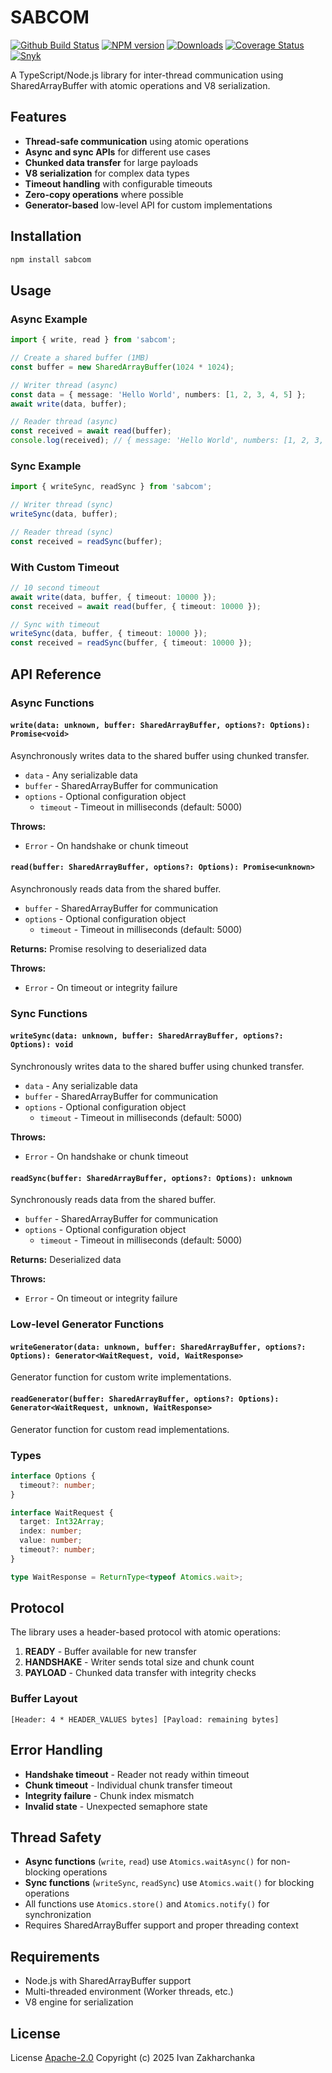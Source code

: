 # SABCOM

[![Github Build Status][github-image]][github-url]
[![NPM version][npm-image]][npm-url]
[![Downloads][downloads-image]][npm-url]
[![Coverage Status][codecov-image]][codecov-url]
[![Snyk][snyk-image]][snyk-url]

A TypeScript/Node.js library for inter-thread communication using SharedArrayBuffer with atomic operations and V8 serialization.

## Features

- **Thread-safe communication** using atomic operations
- **Async and sync APIs** for different use cases
- **Chunked data transfer** for large payloads
- **V8 serialization** for complex data types
- **Timeout handling** with configurable timeouts
- **Zero-copy operations** where possible
- **Generator-based** low-level API for custom implementations

## Installation

```bash
npm install sabcom
```

## Usage

### Async Example

```typescript
import { write, read } from 'sabcom';

// Create a shared buffer (1MB)
const buffer = new SharedArrayBuffer(1024 * 1024);

// Writer thread (async)
const data = { message: 'Hello World', numbers: [1, 2, 3, 4, 5] };
await write(data, buffer);

// Reader thread (async)
const received = await read(buffer);
console.log(received); // { message: 'Hello World', numbers: [1, 2, 3, 4, 5] }
```

### Sync Example

```typescript
import { writeSync, readSync } from 'sabcom';

// Writer thread (sync)
writeSync(data, buffer);

// Reader thread (sync)
const received = readSync(buffer);
```

### With Custom Timeout

```typescript
// 10 second timeout
await write(data, buffer, { timeout: 10000 });
const received = await read(buffer, { timeout: 10000 });

// Sync with timeout
writeSync(data, buffer, { timeout: 10000 });
const received = readSync(buffer, { timeout: 10000 });
```

## API Reference

### Async Functions

#### `write(data: unknown, buffer: SharedArrayBuffer, options?: Options): Promise<void>`

Asynchronously writes data to the shared buffer using chunked transfer.

- `data` - Any serializable data
- `buffer` - SharedArrayBuffer for communication
- `options` - Optional configuration object
  - `timeout` - Timeout in milliseconds (default: 5000)

**Throws:**
- `Error` - On handshake or chunk timeout

#### `read(buffer: SharedArrayBuffer, options?: Options): Promise<unknown>`

Asynchronously reads data from the shared buffer.

- `buffer` - SharedArrayBuffer for communication
- `options` - Optional configuration object
  - `timeout` - Timeout in milliseconds (default: 5000)

**Returns:** Promise resolving to deserialized data

**Throws:**
- `Error` - On timeout or integrity failure

### Sync Functions

#### `writeSync(data: unknown, buffer: SharedArrayBuffer, options?: Options): void`

Synchronously writes data to the shared buffer using chunked transfer.

- `data` - Any serializable data
- `buffer` - SharedArrayBuffer for communication
- `options` - Optional configuration object
  - `timeout` - Timeout in milliseconds (default: 5000)

**Throws:**
- `Error` - On handshake or chunk timeout

#### `readSync(buffer: SharedArrayBuffer, options?: Options): unknown`

Synchronously reads data from the shared buffer.

- `buffer` - SharedArrayBuffer for communication
- `options` - Optional configuration object
  - `timeout` - Timeout in milliseconds (default: 5000)

**Returns:** Deserialized data

**Throws:**
- `Error` - On timeout or integrity failure

### Low-level Generator Functions

#### `writeGenerator(data: unknown, buffer: SharedArrayBuffer, options?: Options): Generator<WaitRequest, void, WaitResponse>`

Generator function for custom write implementations.

#### `readGenerator(buffer: SharedArrayBuffer, options?: Options): Generator<WaitRequest, unknown, WaitResponse>`

Generator function for custom read implementations.

### Types

```typescript
interface Options {
  timeout?: number;
}

interface WaitRequest {
  target: Int32Array;
  index: number;
  value: number;
  timeout?: number;
}

type WaitResponse = ReturnType<typeof Atomics.wait>;
```

## Protocol

The library uses a header-based protocol with atomic operations:

1. **READY** - Buffer available for new transfer
2. **HANDSHAKE** - Writer sends total size and chunk count
3. **PAYLOAD** - Chunked data transfer with integrity checks

### Buffer Layout

```
[Header: 4 * HEADER_VALUES bytes] [Payload: remaining bytes]
```

## Error Handling

- **Handshake timeout** - Reader not ready within timeout
- **Chunk timeout** - Individual chunk transfer timeout
- **Integrity failure** - Chunk index mismatch
- **Invalid state** - Unexpected semaphore state

## Thread Safety

- **Async functions** (`write`, `read`) use `Atomics.waitAsync()` for non-blocking operations
- **Sync functions** (`writeSync`, `readSync`) use `Atomics.wait()` for blocking operations  
- All functions use `Atomics.store()` and `Atomics.notify()` for synchronization
- Requires SharedArrayBuffer support and proper threading context

## Requirements

- Node.js with SharedArrayBuffer support
- Multi-threaded environment (Worker threads, etc.)
- V8 engine for serialization


## License

License [Apache-2.0](./LICENSE)
Copyright (c) 2025 Ivan Zakharchanka

[npm-url]: https://www.npmjs.com/package/sabcom
[downloads-image]: https://img.shields.io/npm/dw/sabcom.svg?maxAge=43200
[npm-image]: https://img.shields.io/npm/v/sabcom.svg?maxAge=43200
[github-url]: https://github.com/3axap4eHko/sabcom/actions
[github-image]: https://github.com/3axap4eHko/sabcom/actions/workflows/build.yml/badge.svg?branch=master
[codecov-url]: https://codecov.io/gh/3axap4eHko/sabcom
[codecov-image]: https://codecov.io/gh/3axap4eHko/sabcom/branch/master/graph/badge.svg?maxAge=43200
[snyk-url]: https://snyk.io/test/npm/sabcom/latest
[snyk-image]: https://snyk.io/test/github/3axap4eHko/sabcom/badge.svg?maxAge=43200
